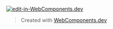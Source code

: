 [![edit-in-WebComponents.dev](https://webcomponents.dev/assets/ext/edit_in_wcd.svg)](https://webcomponents.dev/edit/qVHpAQER2xhDVvW6nNLa)

> Created with [WebComponents.dev](https://webcomponents.dev)
